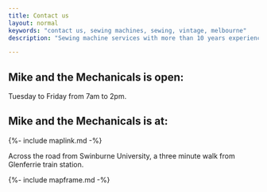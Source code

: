 ```yaml
---
title: Contact us
layout: normal
keywords: "contact us, sewing machines, sewing, vintage, melbourne"
description: "Sewing machine services with more than 10 years experience based in Melbourne, Australia"

---
```

<div class="container justify-content-center">
<div class="row">
<div class="col-12 mb-1">
<h2 class="h2">Mike and the Mechanicals is open:</h2>
<p class="has-large-font-size">Tuesday to Friday from 7am to 2pm.</p>
<h2 class="h2">Mike and the Mechanicals is at:</h2>
<p class="has-large-font-size">{%- include maplink.md -%}</p>
<p class="has-large-font-size">Across the road from Swinburne University, a three minute walk from Glenferrie train station.</p>
{%- include mapframe.md -%}
</div><!-- end col -->
</div><!-- end row -->
</div><!-- end container -->

